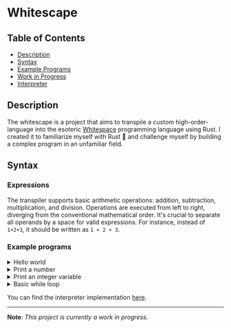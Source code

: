 # Whitescape

## Table of Contents

- [Description](#description)
- [Syntax](#syntax)
- [Example Programs](#example-programs)
- [Work in Progress](#work-in-progress)
- [Interpreter](#interpreter)

## Description

The whitescape is a project that aims to transpile a custom high-order-language into the esoteric [Whitespace](http://compsoc.dur.ac.uk/whitespace/tutorial.php) programming language using Rust. I created it to familiarize myself with Rust 🦀 and challenge myself by building a complex program in an unfamiliar field.

## Syntax

### Expressions

The transpiler supports basic arithmetic operations: addition, subtraction, multiplication, and division. Operations are executed from left to right, diverging from the conventional mathematical order. It's crucial to separate all operands by a space for valid expressions. For instance, instead of `1+2+3`, it should be written as `1 + 2 + 3`.

### Example programs

<details>
  <summary>Hello world</summary>
  
  ```
  print("Hello, world");
  exit;
  ```
</details>

<details>
  <summary>Print a number</summary>
  
  ```
  print(101);
  exit;
  ```
</details>

<details>
  <summary>Print an integer variable</summary>
  
  ```
  int m = 11;
  print(m);
  exit;
  ```
</details>

<details>
  <summary>Basic while loop</summary>

```
int m = 8;
while (m < 11) {
    print(m);
    m = m + 1;
}
exit;
```

</details>

You can find the interpreter implementation [here](https://github.com/aramikuto/code-challenges/tree/main/challenges/whitespace/interpreter).

---

**Note**: _This project is currently a work in progress._
